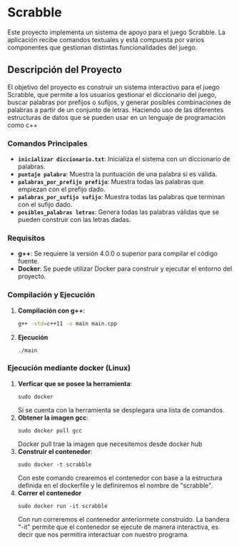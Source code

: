 # Scrabble

Este proyecto implementa un sistema de apoyo para el juego Scrabble. La aplicación recibe comandos textuales y está compuesta por varios componentes que gestionan distintas funcionalidades del juego.

## Descripción del Proyecto

El objetivo del proyecto es construir un sistema interactivo para el juego Scrabble, que permite a los usuarios gestionar el diccionario del juego, buscar palabras por prefijos o sufijos, y generar posibles combinaciones de palabras a partir de un conjunto de letras.
Haciendo uso de las diferentes estructuras de datos que se pueden usar en un lenguaje de programación como c++

### Comandos Principales

- **`inicializar diccionario.txt`**: Inicializa el sistema con un diccionario de palabras.
- **`puntaje palabra`**: Muestra la puntuación de una palabra si es válida.
- **`palabras_por_prefijo prefijo`**: Muestra todas las palabras que empiezan con el prefijo dado.
- **`palabras_por_sufijo sufijo`**: Muestra todas las palabras que terminan con el sufijo dado.
- **`posibles_palabras letras`**: Genera todas las palabras válidas que se pueden construir con las letras dadas.

### Requisitos

- **g++**: Se requiere la versión 4.0.0 o superior para compilar el código fuente.
- **Docker**: Se puede utilizar Docker para construir y ejecutar el entorno del proyecto.

### Compilación y Ejecución

1. **Compilación con g++**:
   ```bash
   g++ -std=c++11 -o main main.cpp
   ```
2. **Ejecución**
   ```
   ./main
   ```
   
### Ejecución mediante docker (Linux)

1. **Verficar que se posee la herramienta**:
   ```
   sudo docker
   ```
   Si se cuenta con la herramienta se desplegara una lista de comandos.
2. **Obtener la imagen gcc**:
   ```
   sudo docker pull gcc
   ```
   Docker pull trae la imagen que necesitemos desde docker hub
4. **Construir el contenedor**:
   ```
   sudo docker -t scrabble
   ```
   Con este comando crearemos el contenedor con base a la estructura definida en el dockerfile y le definiremos el nombre de "scrabble".
5. **Correr el contenedor**
   ```
   sudo docker run -it scrabble
   ```
   Con run correremos el contenedor anteriormete construido. La bandera "-it" permite que el contenedor se ejecute de manera interactiva, es decir que nos permitira interactuar con nuestro programa.
   
   
   
